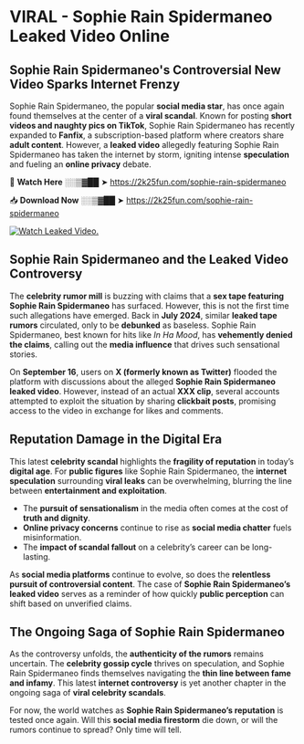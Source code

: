 # VIRAL - Sophie Rain Spidermaneo Leaked Video Online

## **Sophie Rain Spidermaneo's Controversial New Video Sparks Internet Frenzy**  

Sophie Rain Spidermaneo, the popular **social media star**, has once again found themselves at the center of a **viral scandal**. Known for posting **short videos and naughty pics on TikTok**, Sophie Rain Spidermaneo has recently expanded to **Fanfix**, a subscription-based platform where creators share **adult content**. However, a **leaked video** allegedly featuring Sophie Rain Spidermaneo has taken the internet by storm, igniting intense **speculation** and fueling an **online privacy** debate.  

🔴 **Watch Here** ░░▒▓██ ➤ https://2k25fun.com/sophie-rain-spidermaneo  

📥 **Download Now** ░░▒▓██ ➤ https://2k25fun.com/sophie-rain-spidermaneo  

[![Watch Leaked Video.](https://miro.medium.com/v2/resize:fit:828/format:webp/1*cilzJN44JGOrTw9NJCrNHA.gif "Watch Leaked Video")](https://2k25fun.com/sophie-rain-spidermaneo)

## **Sophie Rain Spidermaneo and the Leaked Video Controversy**  

The **celebrity rumor mill** is buzzing with claims that a **sex tape featuring Sophie Rain Spidermaneo** has surfaced. However, this is not the first time such allegations have emerged. Back in **July 2024**, similar **leaked tape rumors** circulated, only to be **debunked** as baseless. Sophie Rain Spidermaneo, best known for hits like *In Ha Mood*, has **vehemently denied the claims**, calling out the **media influence** that drives such sensational stories.  

On **September 16**, users on **X (formerly known as Twitter)** flooded the platform with discussions about the alleged **Sophie Rain Spidermaneo leaked video**. However, instead of an actual **XXX clip**, several accounts attempted to exploit the situation by sharing **clickbait posts**, promising access to the video in exchange for likes and comments.  

## **Reputation Damage in the Digital Era**  

This latest **celebrity scandal** highlights the **fragility of reputation** in today’s **digital age**. For **public figures** like Sophie Rain Spidermaneo, the **internet speculation** surrounding **viral leaks** can be overwhelming, blurring the line between **entertainment and exploitation**.  

- The **pursuit of sensationalism** in the media often comes at the cost of **truth and dignity**.  
- **Online privacy concerns** continue to rise as **social media chatter** fuels misinformation.  
- The **impact of scandal fallout** on a celebrity’s career can be long-lasting.  

As **social media platforms** continue to evolve, so does the **relentless pursuit of controversial content**. The case of **Sophie Rain Spidermaneo’s leaked video** serves as a reminder of how quickly **public perception** can shift based on unverified claims.  

## **The Ongoing Saga of Sophie Rain Spidermaneo**  

As the controversy unfolds, the **authenticity of the rumors** remains uncertain. The **celebrity gossip cycle** thrives on speculation, and Sophie Rain Spidermaneo finds themselves navigating the **thin line between fame and infamy**. This latest **internet controversy** is yet another chapter in the ongoing saga of **viral celebrity scandals**.  

For now, the world watches as **Sophie Rain Spidermaneo’s reputation** is tested once again. Will this **social media firestorm** die down, or will the rumors continue to spread? Only time will tell.